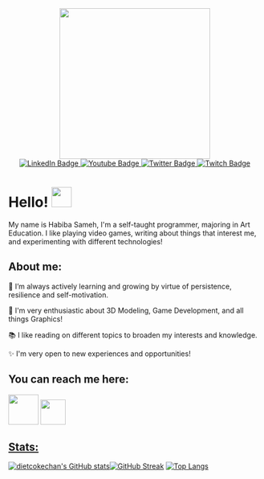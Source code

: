 <div id="header" align="center">
  <img src="https://media1.giphy.com/media/ao9DUiTKH60XS/giphy.gif?cid=ecf05e472oosxchpsljlcuupmknl2nfun1m69wt171u52e4q&rid=giphy.gif&ct=s" height="300">
</div>

<div id="badges" align="center">
  <a href="https://www.linkedin.com/in/habiba-sameh/">
    <img src="https://img.shields.io/badge/LinkedIn-blue?style=for-the-badge&logo=linkedin&logoColor=white" alt="LinkedIn Badge"/>
  </a>
  <a href="https://www.youtube.com/channel/UCk29W-GJD1pareGZ2NKbfdg">
    <img src="https://img.shields.io/badge/YouTube-red?style=for-the-badge&logo=youtube&logoColor=white" alt="Youtube Badge"/>
  </a>
  <a href="twitter.com/dietcokechan">
    <img src="https://img.shields.io/badge/Twitter-blue?style=for-the-badge&logo=twitter&logoColor=white" alt="Twitter Badge"/>
  </a>
    <a href="https://www.twitch.tv/dietcokechan">
    <img src="https://img.shields.io/badge/Twitch-blueviolet?&logo=twitch&style=for-the-badge&logoColor=white" alt="Twitch Badge"/>
  </a><br>
  <img src="https://komarev.com/ghpvc/?username=dietcokechan&style=flat-square&color=blueviolet" alt=""/>
</div>
<h1>
  Hello!
  <img src="https://media4.giphy.com/media/jUQnMvjMiKdgVblLrX/giphy.gif?cid=ecf05e47vrrst0bp4q62qmfci3kdnk6nwtzt0voxhkeotclu&rid=giphy.gif&ct=s" width="40px"/>
</h1>

My name is Habiba Sameh, I'm a self-taught programmer, majoring in Art Education. I like playing video games, writing about things that interest me, and experimenting with different technologies!

## About me:

🌱 I’m always actively learning and growing by virtue of persistence, resilience and self-motivation.

🌸 I'm very enthusiastic about 3D Modeling, Game Development, and all things Graphics!

📚 I like reading on different topics to broaden my interests and knowledge.

✨ I'm very open to new experiences and opportunities!

## You can reach me here:
<a href="mailto:habibasamehmosa@gmail.com"><img src="https://user-images.githubusercontent.com/68277372/168045856-4c9d41cc-e687-49db-882a-9282509b2700.png" width="60" height="60"></a>
<a href="https://www.linkedin.com/in/habiba-sameh/"><img src="https://cdn-icons-png.flaticon.com/512/1383/1383262.png" width="50" height="50"></a>

## [Stats:](https://github.com/anuraghazra/github-readme-stats)
[![dietcokechan's GitHub stats](https://github-readme-stats.vercel.app/api?username=dietcokechan&theme=bear&show_icons=true&count_private=true)](https://github.com/anuraghazra/github-readme-stats)[![GitHub Streak](https://github-readme-streak-stats.herokuapp.com?user=dietcokechan&theme=bear&date_format=j%20M%5B%20Y%5D)](https://git.io/streak-stats)
[![Top Langs](https://github-readme-stats.vercel.app/api/top-langs/?username=dietcokechan&theme=bear&show_icons=true&layout=compact)](https://github.com/anuraghazra/github-readme-stats)

